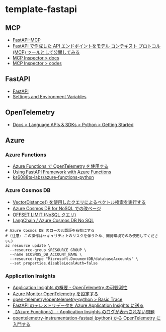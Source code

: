 # template-fastapi

## MCP

- [FastAPI-MCP](https://github.com/tadata-org/fastapi_mcp)
- [FastAPI で作成した API エンドポイントをモデル コンテキスト プロトコル (MCP) ツールとして公開してみる](https://dev.classmethod.jp/articles/fastapi-api-mcp/)
- [MCP Inspector > docs](https://modelcontextprotocol.io/docs/tools/inspector)
- [MCP Inspector > codes](https://github.com/modelcontextprotocol/inspector)

## FastAPI

- [FastAPI](https://fastapi.tiangolo.com/)
- [Settings and Environment Variables](https://fastapi.tiangolo.com/advanced/settings/)

## OpenTelemetry

- [Docs > Language APIs & SDKs > Python > Getting Started](https://opentelemetry.io/docs/languages/python/getting-started/)

## Azure

### Azure Functions

- [Azure Functions で OpenTelemetry を使用する](https://learn.microsoft.com/ja-jp/azure/azure-functions/opentelemetry-howto?tabs=app-insights&pivots=programming-language-python)
- [Using FastAPI Framework with Azure Functions](https://learn.microsoft.com/en-us/samples/azure-samples/fastapi-on-azure-functions/fastapi-on-azure-functions/)
- [ks6088ts-labs/azure-functions-python](https://github.com/ks6088ts-labs/azure-functions-python)

### Azure Cosmos DB

- [VectorDistance() を使用したクエリによるベクトル検索を実行する](https://learn.microsoft.com/ja-jp/azure/cosmos-db/nosql/vector-search#perform-vector-search-with-queries-using-vectordistance)
- [Azure Cosmos DB for NoSQL での改ページ](https://learn.microsoft.com/ja-jp/azure/cosmos-db/nosql/query/pagination)
- [OFFSET LIMIT (NoSQL クエリ)](https://learn.microsoft.com/ja-jp/azure/cosmos-db/nosql/query/offset-limit)
- [LangChain / Azure Cosmos DB No SQL](https://python.langchain.com/docs/integrations/vectorstores/azure_cosmos_db_no_sql/)

```shell
# Azure Cosmos DB のローカル認証を有効にする
# (注意: この操作はセキュリティ上のリスクを伴うため、開発環境でのみ使用してください。)
az resource update \
  --resource-group $RESOURCE_GROUP \
  --name $COSMOS_DB_ACCOUNT_NAME \
  --resource-type "Microsoft.DocumentDB/databaseAccounts" \
  --set properties.disableLocalAuth=false
```

### Application Insights

- [Application Insights の概要 - OpenTelemetry の可観測性](https://learn.microsoft.com/ja-jp/azure/azure-monitor/app/app-insights-overview)
- [Azure Monitor OpenTelemetry を設定する](https://learn.microsoft.com/ja-jp/azure/azure-monitor/app/opentelemetry-configuration?tabs=python)
- [open-telemetry/opentelemetry-python > Basic Trace](https://github.com/open-telemetry/opentelemetry-python/tree/main/docs/examples/basic_tracer)
- [FastAPI のテレメトリデータを Azure Application Insights に送る](https://qiita.com/hoto17296/items/2f366dfabdbe3d1d4e97)
- [【Azure Functions】 - Application Insights のログが表示されない問題](https://zenn.dev/headwaters/articles/ff19f7e1b99b44)
- [opentelemetry-instrumentation-fastapi (python) から OpenTelemetry に入門する](https://zenn.dev/taxin/articles/opentelemetry-fast-api-instrumentation-basics)
